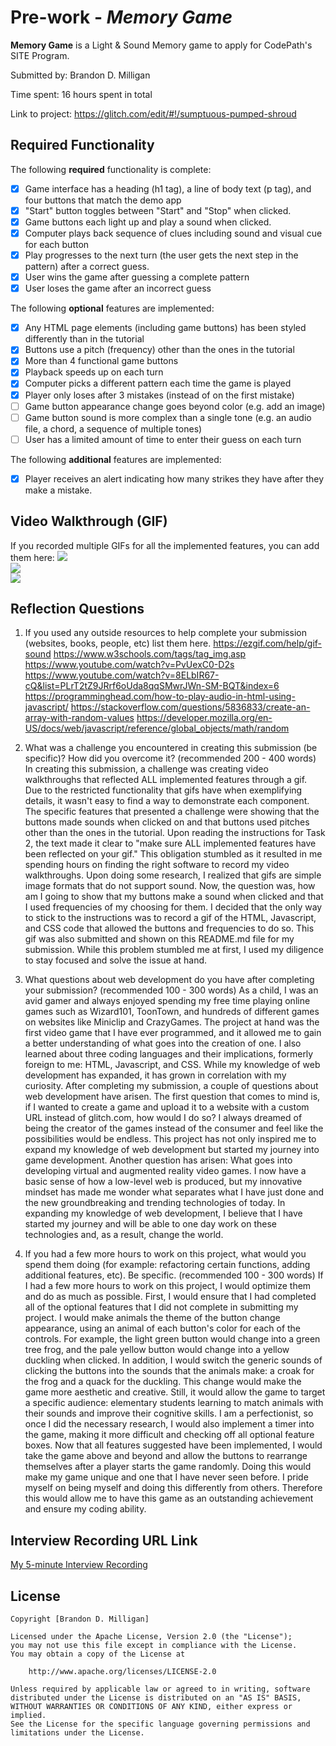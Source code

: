 # Pre-work - *Memory Game*

**Memory Game** is a Light & Sound Memory game to apply for CodePath's SITE Program. 

Submitted by: Brandon D. Milligan

Time spent: 16 hours spent in total

Link to project: https://glitch.com/edit/#!/sumptuous-pumped-shroud

## Required Functionality

The following **required** functionality is complete:

* [x] Game interface has a heading (h1 tag), a line of body text (p tag), and four buttons that match the demo app
* [x] "Start" button toggles between "Start" and "Stop" when clicked. 
* [x] Game buttons each light up and play a sound when clicked. 
* [x] Computer plays back sequence of clues including sound and visual cue for each button
* [x] Play progresses to the next turn (the user gets the next step in the pattern) after a correct guess. 
* [x] User wins the game after guessing a complete pattern
* [x] User loses the game after an incorrect guess

The following **optional** features are implemented:

* [x] Any HTML page elements (including game buttons) has been styled differently than in the tutorial
* [x] Buttons use a pitch (frequency) other than the ones in the tutorial
* [x] More than 4 functional game buttons
* [x] Playback speeds up on each turn
* [x] Computer picks a different pattern each time the game is played
* [x] Player only loses after 3 mistakes (instead of on the first mistake)
* [ ] Game button appearance change goes beyond color (e.g. add an image)
* [ ] Game button sound is more complex than a single tone (e.g. an audio file, a chord, a sequence of multiple tones)
* [ ] User has a limited amount of time to enter their guess on each turn

The following **additional** features are implemented:

- [x] Player receives an alert indicating how many strikes they have after they make a mistake.

## Video Walkthrough (GIF)

If you recorded multiple GIFs for all the implemented features, you can add them here:
<img src="http://g.recordit.co/vo2JYnTK3B.gif"><br>
<img src="http://g.recordit.co/tFqTqtlHg4.gif"><br>
<img src="http://g.recordit.co/aSnmdKRINf.gif"><br>

## Reflection Questions
1. If you used any outside resources to help complete your submission (websites, books, people, etc) list them here. 
https://ezgif.com/help/gif-sound
https://www.w3schools.com/tags/tag_img.asp
https://www.youtube.com/watch?v=PvUexC0-D2s
https://www.youtube.com/watch?v=8ELbIR67-cQ&list=PLrT2tZ9JRrf6oUda8qqSMwrJWn-SM-BQT&index=6
https://programminghead.com/how-to-play-audio-in-html-using-javascript/
https://stackoverflow.com/questions/5836833/create-an-array-with-random-values
https://developer.mozilla.org/en-US/docs/web/javascript/reference/global_objects/math/random

2. What was a challenge you encountered in creating this submission (be specific)? How did you overcome it? (recommended 200 - 400 words) 
In creating this submission, a challenge was creating video walkthroughs that reflected ALL implemented features through a gif. Due to the restricted functionality that gifs have when exemplifying details, it wasn't easy to find a way to demonstrate each component. The specific features that presented a challenge were showing that the buttons made sounds when clicked on and that buttons used pitches other than the ones in the tutorial. Upon reading the instructions for Task 2, the text made it clear to "make sure ALL implemented features have been reflected on your gif." This obligation stumbled as it resulted in me spending hours on finding the right software to record my video walkthroughs. Upon doing some research, I realized that gifs are simple image formats that do not support sound. Now, the question was, how am I going to show that my buttons make a sound when clicked and that I used frequencies of my choosing for them. I decided that the only way to stick to the instructions was to record a gif of the HTML, Javascript, and CSS code that allowed the buttons and frequencies to do so. This gif was also submitted and shown on this README.md file for my submission. While this problem stumbled me at first, I used my diligence to stay focused and solve the issue at hand. 

3. What questions about web development do you have after completing your submission? (recommended 100 - 300 words) 
As a child, I was an avid gamer and always enjoyed spending my free time playing online games such as Wizard101, ToonTown, and hundreds of different games on websites like Miniclip and CrazyGames. The project at hand was the first video game that I have ever programmed, and it allowed me to gain a better understanding of what goes into the creation of one. I also learned about three coding languages and their implications, formerly foreign to me: HTML, Javascript, and CSS. While my knowledge of web development has expanded, it has grown in correlation with my curiosity. After completing my submission, a couple of questions about web development have arisen. The first question that comes to mind is, if I wanted to create a game and upload it to a website with a custom URL instead of glitch.com, how would I do so? I always dreamed of being the creator of the games instead of the consumer and feel like the possibilities would be endless. This project has not only inspired me to expand my knowledge of web development but started my journey into game development. Another question has arisen: What goes into developing virtual and augmented reality video games. I now have a basic sense of how a low-level web is produced, but my innovative mindset has made me wonder what separates what I have just done and the new groundbreaking and trending technologies of today. In expanding my knowledge of web development, I believe that I have started my journey and will be able to one day work on these technologies and, as a result, change the world. 

4. If you had a few more hours to work on this project, what would you spend them doing (for example: refactoring certain functions, adding additional features, etc). Be specific. (recommended 100 - 300 words) 
If I had a few more hours to work on this project, I would optimize them and do as much as possible. First, I would ensure that I had completed all of the optional features that I did not complete in submitting my project. I would make animals the theme of the button change appearance, using an animal of each button's color for each of the controls. For example, the light green button would change into a green tree frog, and the pale yellow button would change into a yellow duckling when clicked. In addition, I would switch the generic sounds of clicking the buttons into the sounds that the animals make: a croak for the frog and a quack for the duckling. This change would make the game more aesthetic and creative. Still, it would allow the game to target a specific audience: elementary students learning to match animals with their sounds and improve their cognitive skills. I am a perfectionist, so once I did the necessary research, I would also implement a timer into the game, making it more difficult and checking off all optional feature boxes. Now that all features suggested have been implemented, I would take the game above and beyond and allow the buttons to rearrange themselves after a player starts the game randomly. Doing this would make my game unique and one that I have never seen before. I pride myself on being myself and doing this differently from others. Therefore this would allow me to have this game as an outstanding achievement and ensure my coding ability.


## Interview Recording URL Link

[My 5-minute Interview Recording](https://youtu.be/unpQpMWtBps)


## License

    Copyright [Brandon D. Milligan]

    Licensed under the Apache License, Version 2.0 (the "License");
    you may not use this file except in compliance with the License.
    You may obtain a copy of the License at

        http://www.apache.org/licenses/LICENSE-2.0

    Unless required by applicable law or agreed to in writing, software
    distributed under the License is distributed on an "AS IS" BASIS,
    WITHOUT WARRANTIES OR CONDITIONS OF ANY KIND, either express or implied.
    See the License for the specific language governing permissions and
    limitations under the License.
